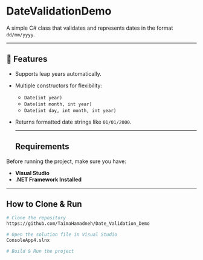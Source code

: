 # DateValidationDemo

A simple C# class that validates and represents dates in the format `dd/mm/yyyy`.

---

## 🧠 Features
- Supports leap years automatically.
- Multiple constructors for flexibility:
  - `Date(int year)`
  - `Date(int month, int year)`
  - `Date(int day, int month, int year)`
- Returns formatted date strings like `01/01/2000`.

  ---

  ## Requirements

Before running the project, make sure you have:

- **Visual Studio**
- **.NET Framework Installed**

---

## How to Clone & Run

```bash
# Clone the repository
https://github.com/TaimaHamadneh/Date_Validation_Demo

# Open the solution file in Visual Studio
ConsoleApp4.slnx

# Build & Run the project

